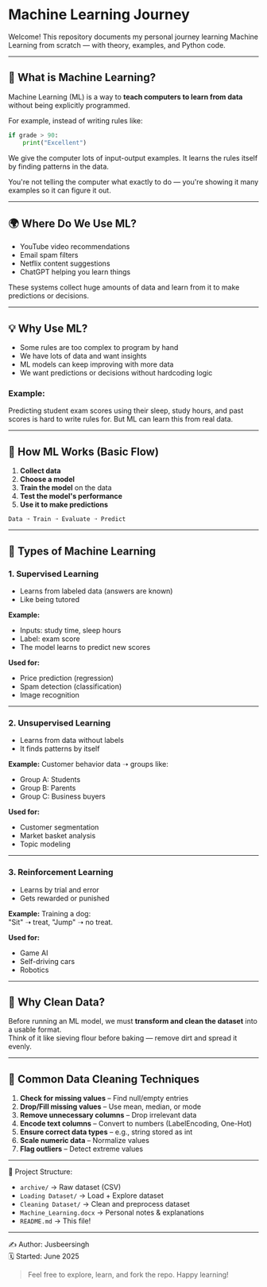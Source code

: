 # Machine Learning Journey

Welcome! This repository documents my personal journey learning Machine Learning from scratch — with theory, examples, and Python code.

---

## 🧠 What is Machine Learning?

Machine Learning (ML) is a way to **teach computers to learn from data** without being explicitly programmed.

For example, instead of writing rules like:

```python
if grade > 90:
    print("Excellent")
```

We give the computer lots of input-output examples. It learns the rules itself by finding patterns in the data.

You're not telling the computer what exactly to do — you're showing it many examples so it can figure it out.

---

## 🌍 Where Do We Use ML?

- YouTube video recommendations  
- Email spam filters  
- Netflix content suggestions  
- ChatGPT helping you learn things

These systems collect huge amounts of data and learn from it to make predictions or decisions.

---

## 💡 Why Use ML?

- Some rules are too complex to program by hand  
- We have lots of data and want insights  
- ML models can keep improving with more data  
- We want predictions or decisions without hardcoding logic

### Example:
Predicting student exam scores using their sleep, study hours, and past scores is hard to write rules for. But ML can learn this from real data.

---

## 🔁 How ML Works (Basic Flow)

1. **Collect data**  
2. **Choose a model**  
3. **Train the model** on the data  
4. **Test the model's performance**  
5. **Use it to make predictions**

```text
Data ➝ Train ➝ Evaluate ➝ Predict
```

---

## 🧪 Types of Machine Learning

### 1. Supervised Learning

- Learns from labeled data (answers are known)
- Like being tutored

**Example:**
- Inputs: study time, sleep hours  
- Label: exam score  
- The model learns to predict new scores

**Used for:**
- Price prediction (regression)  
- Spam detection (classification)  
- Image recognition

---

### 2. Unsupervised Learning

- Learns from data without labels  
- It finds patterns by itself

**Example:**
Customer behavior data ➝ groups like:  
- Group A: Students  
- Group B: Parents  
- Group C: Business buyers

**Used for:**
- Customer segmentation  
- Market basket analysis  
- Topic modeling

---

### 3. Reinforcement Learning

- Learns by trial and error  
- Gets rewarded or punished  

**Example:**
Training a dog:  
"Sit" ➝ treat, "Jump" ➝ no treat.

**Used for:**
- Game AI  
- Self-driving cars  
- Robotics

---

## 🧹 Why Clean Data?

Before running an ML model, we must **transform and clean the dataset** into a usable format.  
Think of it like sieving flour before baking — remove dirt and spread it evenly.

---

## 🔧 Common Data Cleaning Techniques

1. **Check for missing values** – Find null/empty entries  
2. **Drop/Fill missing values** – Use mean, median, or mode  
3. **Remove unnecessary columns** – Drop irrelevant data  
4. **Encode text columns** – Convert to numbers (LabelEncoding, One-Hot)  
5. **Ensure correct data types** – e.g., string stored as int  
6. **Scale numeric data** – Normalize values  
7. **Flag outliers** – Detect extreme values

---

📂 Project Structure:
- `archive/` → Raw dataset (CSV)
- `Loading Dataset/` → Load + Explore dataset
- `Cleaning Dataset/` → Clean and preprocess dataset
- `Machine_Learning.docx` → Personal notes & explanations
- `README.md` → This file!

---

✍️ Author: Jusbeersingh  
🗓️ Started: June 2025

> Feel free to explore, learn, and fork the repo. Happy learning!